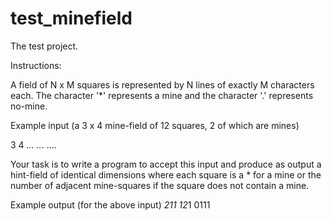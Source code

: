 # test_minefield
The test project.


Instructions:

A field of N x M squares is represented by N lines of
exactly M characters each. The character '*' represents 
a mine and the character '.' represents no-mine.

Example input (a 3 x 4 mine-field of 12 squares, 2 of which are mines)

3 4
*...
..*.
....

Your task is to write a program to accept this input and
produce as output a hint-field of identical dimensions
where each square is a * for a mine or the number of
adjacent mine-squares if the square does not contain a mine.

Example output (for the above input)
*211
12*1
0111
